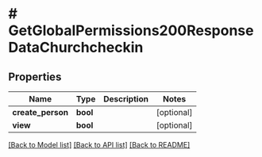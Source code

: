 # # GetGlobalPermissions200ResponseDataChurchcheckin

## Properties

Name | Type | Description | Notes
------------ | ------------- | ------------- | -------------
**create_person** | **bool** |  | [optional]
**view** | **bool** |  | [optional]

[[Back to Model list]](../../README.md#models) [[Back to API list]](../../README.md#endpoints) [[Back to README]](../../README.md)
